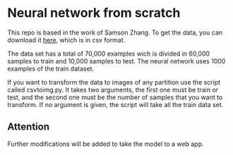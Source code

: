 # Neural network from scratch

This repo is based in the work of Samson Zhang. To get the data, you can download it [here](https://www.kaggle.com/datasets/oddrationale/mnist-in-csv), which is in csv format.

The data set has a total of 70,000 examples wich is divided in 60,000 samples to train and 10,000 samples to test. The neural network uses 1000 examples of the train dataset. 

If you want to transform the data to images of any partition use the script called csvtoimg.py. It takes two arguments, the first one must be train or test, and the second one must be the number of samples that you want to transform. If no argument is given, the script will take all the train data set.

## Attention

Further modifications will be added to take the model to a web app.